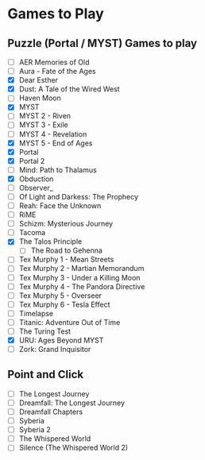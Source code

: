 # Games to Play

## Puzzle (Portal / MYST) Games to play

- [ ] AER Memories of Old
- [ ] Aura - Fate of the Ages
- [x] Dear Esther
- [x] Dust: A Tale of the Wired West
- [ ] Haven Moon
- [x] MYST
- [ ] MYST 2 - Riven
- [ ] MYST 3 - Exile
- [ ] MYST 4 - Revelation
- [x] MYST 5 - End of Ages
- [x] Portal
- [x] Portal 2
- [ ] Mind: Path to Thalamus
- [x] Obduction
- [ ] Observer_
- [ ] Of Light and Darkess: The Prophecy
- [ ] Reah: Face the Unknown
- [ ] RiME
- [ ] Schizm: Mysterious Journey
- [ ] Tacoma
- [x] The Talos Principle
  - [ ] The Road to Gehenna
- [ ] Tex Murphy 1 - Mean Streets
- [ ] Tex Murphy 2 - Martian Memorandum
- [ ] Tex Murphy 3 - Under a Killing Moon
- [ ] Tex Murphy 4 - The Pandora Directive
- [ ] Tex Murphy 5 - Overseer
- [ ] Tex Murphy 6 - Tesla Effect
- [ ] Timelapse
- [ ] Titanic: Adventure Out of Time
- [ ] The Turing Test
- [x] URU: Ages Beyond MYST
- [ ] Zork: Grand Inquisitor

## Point and Click

- [ ] The Longest Journey
- [ ] Dreamfall: The Longest Journey
- [ ] Dreamfall Chapters
- [ ] Syberia
- [ ] Syberia 2
- [ ] The Whispered World
- [ ] Silence (The Whispered World 2)